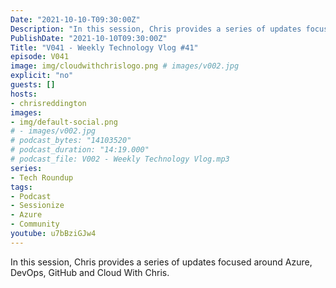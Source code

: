 ```yaml
---
Date: "2021-10-10-T09:30:00Z"
Description: "In this session, Chris provides a series of updates focused around Azure, DevOps, GitHub and Cloud With Chris."
PublishDate: "2021-10-10T09:30:00Z"
Title: "V041 - Weekly Technology Vlog #41"
episode: V041
image: img/cloudwithchrislogo.png # images/v002.jpg
explicit: "no"
guests: []
hosts:
- chrisreddington
images:
- img/default-social.png
# - images/v002.jpg
# podcast_bytes: "14103520"
# podcast_duration: "14:19.000"
# podcast_file: V002 - Weekly Technology Vlog.mp3
series:
- Tech Roundup
tags:
- Podcast
- Sessionize
- Azure
- Community
youtube: u7bBziGJw4
---
```

In this session, Chris provides a series of updates focused around Azure, DevOps, GitHub and Cloud With Chris.
